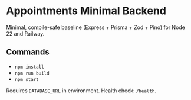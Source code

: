 
# Appointments Minimal Backend

Minimal, compile-safe baseline (Express + Prisma + Zod + Pino) for Node 22 and Railway.

## Commands
- `npm install`
- `npm run build`
- `npm start`

Requires `DATABASE_URL` in environment. Health check: `/health`.
